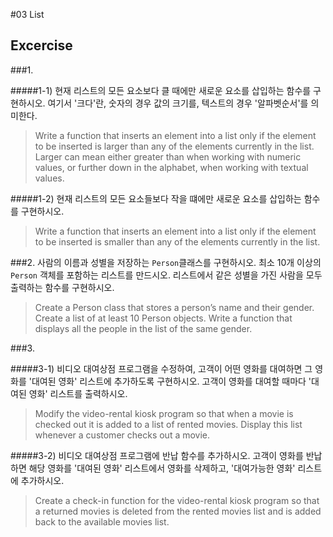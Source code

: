 #03 List

## Excercise

###1.

#####1-1)
현재 리스트의 모든 요소보다 클 때에만 새로운 요소를 삽입하는 함수를 구현하시오. 여기서 '크다'란, 숫자의 경우 값의 크기를, 텍스트의 경우 '알파벳순서'를 의미한다.
> Write a function that inserts an element into a list only if the element to be inserted is larger than any of the elements currently in the list. Larger can mean either greater than when working with numeric values, or further down in the alphabet, when working with textual values.

#####1-2)
현재 리스트의 모든 요소들보다 작을 떄에만 새로운 요소를 삽입하는 함수를 구현하시오.
> Write a function that inserts an element into a list only if the element to be inserted is smaller than any of the elements currently in the list.

###2.
사람의 이름과 성별을 저장하는 `Person`클래스를 구현하시오. 최소 10개 이상의 `Person` 객체를 포함하는 리스트를 만드시오. 리스트에서 같은 성별을 가진 사람을 모두 출력하는 함수를 구현하시오.
> Create a Person class that stores a person’s name and their gender. Create a list of at least 10 Person objects. Write a function that displays all the people in the list of the same gender.


###3.

#####3-1)
비디오 대여상점 프로그램을 수정하여, 고객이 어떤 영화를 대여하면 그 영화를 '대여된 영화' 리스트에 추가하도록 구현하시오. 고객이 영화를 대여할 때마다 '대여된 영화' 리스트를 출력하시오.
> Modify the video-rental kiosk program so that when a movie is checked out it is added to a list of rented movies. Display this list whenever a customer checks out a movie.

#####3-2)
비디오 대여상점 프로그램에 반납 함수를 추가하시오. 고객이 영화를 반납하면 해당 영화를 '대여된 영화' 리스트에서 영화를 삭제하고, '대여가능한 영화' 리스트에 추가하시오.
> Create a check-in function for the video-rental kiosk program so that a returned movies is deleted from the rented movies list and is added back to the available movies list.